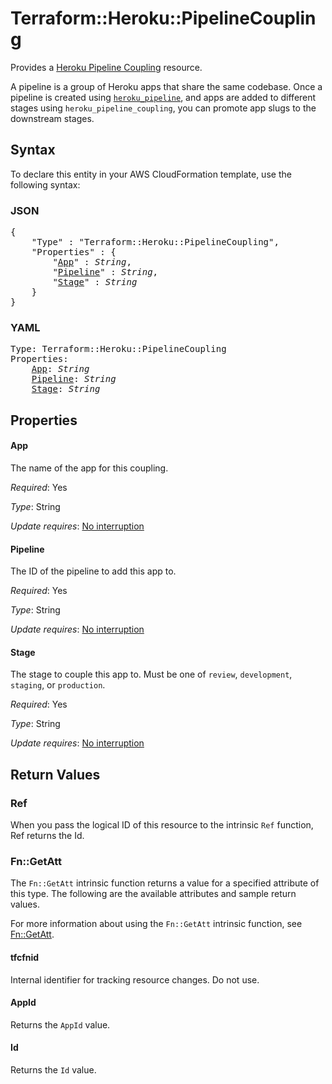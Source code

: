 # Terraform::Heroku::PipelineCoupling

Provides a [Heroku Pipeline Coupling](https://devcenter.heroku.com/articles/pipelines)
resource.

A pipeline is a group of Heroku apps that share the same codebase. Once a
pipeline is created using [`heroku_pipeline`](./pipeline.html), and apps are added
to different stages using `heroku_pipeline_coupling`, you can promote app slugs
to the downstream stages.

## Syntax

To declare this entity in your AWS CloudFormation template, use the following syntax:

### JSON

<pre>
{
    "Type" : "Terraform::Heroku::PipelineCoupling",
    "Properties" : {
        "<a href="#app" title="App">App</a>" : <i>String</i>,
        "<a href="#pipeline" title="Pipeline">Pipeline</a>" : <i>String</i>,
        "<a href="#stage" title="Stage">Stage</a>" : <i>String</i>
    }
}
</pre>

### YAML

<pre>
Type: Terraform::Heroku::PipelineCoupling
Properties:
    <a href="#app" title="App">App</a>: <i>String</i>
    <a href="#pipeline" title="Pipeline">Pipeline</a>: <i>String</i>
    <a href="#stage" title="Stage">Stage</a>: <i>String</i>
</pre>

## Properties

#### App

The name of the app for this coupling.

_Required_: Yes

_Type_: String

_Update requires_: [No interruption](https://docs.aws.amazon.com/AWSCloudFormation/latest/UserGuide/using-cfn-updating-stacks-update-behaviors.html#update-no-interrupt)

#### Pipeline

The ID of the pipeline to add this app to.

_Required_: Yes

_Type_: String

_Update requires_: [No interruption](https://docs.aws.amazon.com/AWSCloudFormation/latest/UserGuide/using-cfn-updating-stacks-update-behaviors.html#update-no-interrupt)

#### Stage

The stage to couple this app to. Must be one of
`review`, `development`, `staging`, or `production`.

_Required_: Yes

_Type_: String

_Update requires_: [No interruption](https://docs.aws.amazon.com/AWSCloudFormation/latest/UserGuide/using-cfn-updating-stacks-update-behaviors.html#update-no-interrupt)

## Return Values

### Ref

When you pass the logical ID of this resource to the intrinsic `Ref` function, Ref returns the Id.

### Fn::GetAtt

The `Fn::GetAtt` intrinsic function returns a value for a specified attribute of this type. The following are the available attributes and sample return values.

For more information about using the `Fn::GetAtt` intrinsic function, see [Fn::GetAtt](https://docs.aws.amazon.com/AWSCloudFormation/latest/UserGuide/intrinsic-function-reference-getatt.html).

#### tfcfnid

Internal identifier for tracking resource changes. Do not use.

#### AppId

Returns the <code>AppId</code> value.

#### Id

Returns the <code>Id</code> value.


